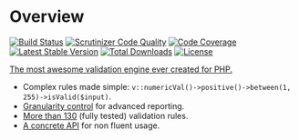 # Overview

[![Build Status](https://img.shields.io/travis/Respect/Validation/master.svg?style=flat-square)](http://travis-ci.org/Respect/Validation)
[![Scrutinizer Code Quality](https://img.shields.io/scrutinizer/g/Respect/Validation/master.svg?style=flat-square)](https://scrutinizer-ci.com/g/Respect/Validation/?branch=master)
[![Code Coverage](https://img.shields.io/scrutinizer/coverage/g/Respect/Validation/master.svg?style=flat-square)](https://scrutinizer-ci.com/g/Respect/Validation/?branch=master)
[![Latest Stable Version](https://img.shields.io/packagist/v/respect/validation.svg?style=flat-square)](https://packagist.org/packages/respect/validation)
[![Total Downloads](https://img.shields.io/packagist/dt/respect/validation.svg?style=flat-square)](https://packagist.org/packages/respect/validation)
[![License](https://img.shields.io/packagist/l/respect/validation.svg?style=flat-square)](https://packagist.org/packages/respect/validation)

[The most awesome validation engine ever created for PHP.](http://bit.ly/1a1oeQv)

- Complex rules made simple: `v::numericVal()->positive()->between(1, 255)->isValid($input)`.
- [Granularity control](feature-guide.md#validation-methods) for advanced reporting.
- [More than 130](list-of-rules.md) (fully tested) validation rules.
- [A concrete API](concrete-api.md) for non fluent usage.

